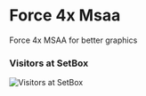 # Force 4x Msaa
Force 4x MSAA for better graphics

### Visitors at SetBox
![Visitors at SetBox](https://visitor-badge.laobi.icu/badge?page_id=kakashijk/force-4x-msaa) 
